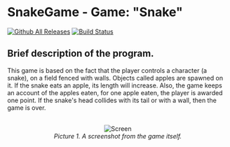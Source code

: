 # SnakeGame - Game: "Snake"
[![Github All Releases](https://img.shields.io/github/downloads/Stavkidisq/SnakeGame/total.svg)]()
[![Build Status](https://travis-ci.com/username/projectname.svg?branch=master)](https://travis-ci.com/Stavkidisq/SnakeGame)
## Brief description of the program.
This game is based on the fact that the player controls a character (a snake), on a field fenced with walls. Objects called apples are spawned on it. If the snake eats an apple, its length will increase. Also, the game keeps an account of the apples eaten, for one apple eaten, the player is awarded one point. If the snake's head collides with its tail or with a wall, then the game is over.
<br>
<br>
<div align="center">
  <img src="https://user-images.githubusercontent.com/57217014/146670067-dd0d91a4-6984-40ba-b646-f0d19ce4718c.png" alt="Screen"><br>
  <em>Picture 1. A screenshot from the game itself.</em>
</div>

